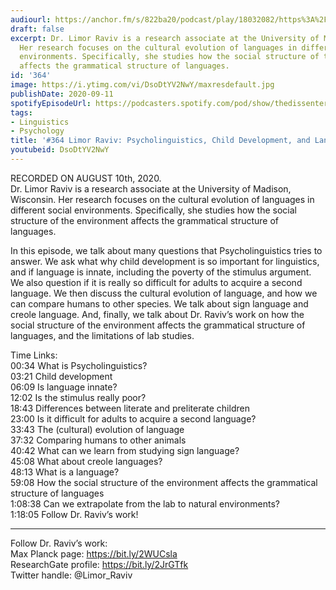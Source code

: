 ```yaml
---
audiourl: https://anchor.fm/s/822ba20/podcast/play/18032082/https%3A%2F%2Fd3ctxlq1ktw2nl.cloudfront.net%2Fstaging%2F2020-7-14%2F44e0637a-4d45-d302-bef8-76a294a86897.m4a
draft: false
excerpt: Dr. Limor Raviv is a research associate at the University of Madison, Wisconsin.
  Her research focuses on the cultural evolution of languages in different social
  environments. Specifically, she studies how the social structure of the environment
  affects the grammatical structure of languages.
id: '364'
image: https://i.ytimg.com/vi/DsoDtYV2NwY/maxresdefault.jpg
publishDate: 2020-09-11
spotifyEpisodeUrl: https://podcasters.spotify.com/pod/show/thedissenter/episodes/364-Limor-Raviv-Psycholinguistics--Child-Development--and-Language-Acquisition-ei4q0i
tags:
- Linguistics
- Psychology
title: '#364 Limor Raviv: Psycholinguistics, Child Development, and Language Acquisition'
youtubeid: DsoDtYV2NwY
---
```

<div class="timelinks">

RECORDED ON AUGUST 10th, 2020.  
Dr. Limor Raviv is a research associate at the University of Madison, Wisconsin. Her research focuses on the cultural evolution of languages in different social environments. Specifically, she studies how the social structure of the environment affects the grammatical structure of languages.

In this episode, we talk about many questions that Psycholinguistics tries to answer. We ask what why child development is so important for linguistics, and if language is innate, including the poverty of the stimulus argument. We also question if it is really so difficult for adults to acquire a second language. We then discuss the cultural evolution of language, and how we can compare humans to other species. We talk about sign language and creole language. And, finally, we talk about Dr. Raviv’s work on how the social structure of the environment affects the grammatical structure of languages, and the limitations of lab studies.

Time Links:  
<time>00:34</time> What is Psycholinguistics?  
<time>03:21</time> Child development  
<time>06:09</time> Is language innate?  
<time>12:02</time> Is the stimulus really poor?  
<time>18:43</time> Differences between literate and preliterate children  
<time>23:00</time> Is it difficult for adults to acquire a second language?  
<time>33:43</time> The (cultural) evolution of language  
<time>37:32</time> Comparing humans to other animals  
<time>40:42</time> What can we learn from studying sign language?  
<time>45:08</time> What about creole languages?  
<time>48:13</time> What is a language?  
<time>59:08</time> How the social structure of the environment affects the grammatical structure of languages  
<time>1:08:38</time> Can we extrapolate from the lab to natural environments?  
<time>1:18:05</time> Follow Dr. Raviv’s work!

---

Follow Dr. Raviv’s work:  
Max Planck page: https://bit.ly/2WUCsla  
ResearchGate profile: https://bit.ly/2JrGTfk  
Twitter handle: @Limor_Raviv
</div>

